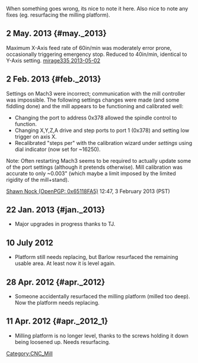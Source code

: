 When something goes wrong, its nice to note it here. Also nice to note
any fixes (eg. resurfacing the milling platform).

## 2 May. 2013 {#may._2013}

Maximum X-Axis feed rate of 60in/min was moderately error prone,
occasionally triggering emergency stop. Reduced to 40in/min, identical
to Y-Axis setting. [mirage335 2013-05-02](User:mirage335)

## 2 Feb. 2013 {#feb._2013}

Settings on Mach3 were incorrect; communication with the mill controller
was impossible. The following settings changes were made (and some
fiddling done) and the mill appears to be functioning and calibrated
well:

-   Changing the port to address 0x378 allowed the spindle control to
    function.
-   Changing X,Y,Z,A drive and step ports to port 1 (0x378) and setting
    low trigger on axis X.
-   Recalibrated "steps per" with the calibration wizard under
    *settings* using dial indicator (now set for \~16250).

Note: Often restarting Mach3 seems to be required to actually update
some of the port settings (although it pretends otherwise). Mill
calibration was accurate to only \~0.003" (which maybe a limit imposed
by the limited rigidity of the mill+stand).

[Shawn Nock (OpenPGP: 0x65118FA5)](User:Nock) 12:47, 3
February 2013 (PST)

## 22 Jan. 2013 {#jan._2013}

-   Major upgrades in progress thanks to TJ.

## 10 July 2012

-   Platform still needs replacing, but Barlow resurfaced the remaining
    usable area. At least now it is level again.

## 28 Apr. 2012 {#apr._2012}

-   Someone accidentally resurfaced the milling platform (milled too
    deep). Now the platform needs replacing.

## 11 Apr. 2012 {#apr._2012_1}

-   Milling platform is no longer level, thanks to the screws holding it
    down being loosened up. Needs resurfacing.

[Category:CNC_Mill](Category:CNC_Mill)
